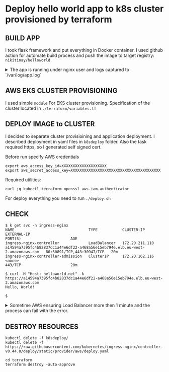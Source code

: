 # Deploy hello world app to k8s cluster provisioned by terraform

## BUILD APP

I took flask framework and put everything in Docker container. I used github action for automate build process and push the image to target registry: `nikitinay/helloworld`


<details><summary>The app is running under nginx user and logs captured to `/var/log/app.log`</summary>
<p>

```
/app # ps axf
PID   USER     TIME  COMMAND
    1 root      0:00 {supervisord} /usr/bin/python3 /usr/bin/supervisord
    9 root      0:00 nginx: master process /usr/sbin/nginx
   10 nginx     0:00 /usr/sbin/uwsgi --ini /etc/uwsgi/uwsgi.ini
   11 nginx     0:00 nginx: worker process
   13 nginx     0:00 /usr/sbin/uwsgi --ini /etc/uwsgi/uwsgi.ini
   14 nginx     0:00 /usr/sbin/uwsgi --ini /etc/uwsgi/uwsgi.ini
   21 root      0:00 sh
   27 root      0:00 ps axf

/app # tail -f /var/log/app.log
mapped 1239640 bytes (1210 KB) for 16 cores
*** Operational MODE: preforking ***
WSGI app 0 (mountpoint='') ready in 1 seconds on interpreter 0x5572906530c0 pid: 11 (default app)
*** uWSGI is running in multiple interpreter mode ***
spawned uWSGI master process (pid: 11)
spawned uWSGI worker 1 (pid: 14, cores: 1)
spawned uWSGI worker 2 (pid: 15, cores: 1)
running "unix_signal:15 gracefully_kill_them_all" (master-start)...
[pid: 15|app: 0|req: 1/1] 172.17.0.1 () {48 vars in 831 bytes} [Sat Feb 27 18:28:25 2021] GET / => generated 13 bytes in 2 msecs (HTTP/1.1 200) 2 headers in 79 bytes (1 switches on core 0)
[pid: 15|app: 0|req: 2/2] 172.17.0.1 () {46 vars in 758 bytes} [Sat Feb 27 18:28:25 2021] GET /favicon.ico => generated 232 bytes in 1 msecs (HTTP/1.1 404) 2 headers in 87 bytes (1 switches on core
 0)
[pid: 15|app: 0|req: 3/3] 172.17.0.1 () {50 vars in 862 bytes} [Sat Feb 27 18:28:37 2021] GET / => generated 13 bytes in 0 msecs (HTTP/1.1 200) 2 headers in 79 bytes (1 switches on core 0)
[pid: 15|app: 0|req: 4/4] 172.17.0.1 () {50 vars in 862 bytes} [Sat Feb 27 18:28:37 2021] GET / => generated 13 bytes in 1 msecs (HTTP/1.1 200) 2 headers in 79 bytes (2 switches on core 0)
```

</p>
</details>

## AWS EKS CLUSTER PROVISIONING

I used simple `module` For EKS cluster provisioning. Specification of the cluster located in `./terraform/variables.tf`

## DEPLOY IMAGE to CLUSTER

I decided to separate cluster provisioining and application deployment. I described deployment in yaml files in `k8sdeploy` folder. Also the task required https, so I generated self signed cert.

Before run specify AWS credentials

```
export aws_access_key_id=XXXXXXXXXXXXXXXXXXXX 
export aws_secret_access_key=XXXXXXXXXXXXXXXXXXXXXXXXXXXXXXXXXXXXXXXX
```

Required utilities: 

```
curl jq kubectl terraform openssl aws-iam-authenticator
```

For deploy everything you need to run `./deploy.sh`

## CHECK
```
$ k get svc -n ingress-nginx
NAME                                 TYPE           CLUSTER-IP       EXTERNAL-IP                                                                     PORT(S)                      AGE
ingress-nginx-controller             LoadBalancer   172.20.211.110   a14594a7395fc4b82837dc1a44e6df22-a468a56e15eb794e.elb.eu-west-2.amazonaws.com   80:30891/TCP,443:30947/TCP   20m
ingress-nginx-controller-admission   ClusterIP      172.20.162.116    <none>                                                                          443/TCP                      20m

$ curl -H "Host: helloworld.net" -k https://a14594a7395fc4b82837dc1a44e6df22-a468a56e15eb794e.elb.eu-west-2.amazonaws.com
Hello, World!

$
```

<details><summary>Sometime AWS ensuring Load Balancer more then 1 minute and the process can fail with the error.</summary>
<p>

```
Error from server (InternalError): error when creating "k8sdeploy/ingress-helloworld.yml": Internal error occurred: failed calling webhook "validate.nginx.ingress.kubernetes.io": Post https://ingre
ss-nginx-controller-admission.ingress-nginx.svc:443/networking/v1beta1/ingresses?timeout=10s: no endpoints available for service "ingress-nginx-controller-admission"
```

For fix the issue just wait when LoadBalancer will be ready and apply ingress rule one more time.

```
$ k get svc -n ingress-nginx -w
NAMESPACE       NAME                                 TYPE           CLUSTER-IP       EXTERNAL-IP   PORT(S)                      AGE
ingress-nginx   ingress-nginx-controller             LoadBalancer   172.20.211.110   <pending>     80:32238/TCP,443:31197/TCP   2m55s
ingress-nginx   ingress-nginx-controller-admission   ClusterIP      172.20.162.116   <none>        443/TCP                      2m55s
ingress-nginx   ingress-nginx-controller             LoadBalancer   172.20.211.110   a14594a7395fc4b82837dc1a44e6df22-a468a56e15eb794e.elb.eu-west-2.amazonaws.com  80:32238/TCP,443:31197/TCP   5m1
9s

$ k apply -f k8sdeploy/ingress-helloworld.yml
ingress.extensions/helloworld-net created
```

</p>
</details>

## DESTROY RESOURCES

```
kubectl delete -f k8sdeploy/
kubectl delete -f https://raw.githubusercontent.com/kubernetes/ingress-nginx/controller-v0.44.0/deploy/static/provider/aws/deploy.yaml

cd terraform
terraform destroy -auto-approve
```
